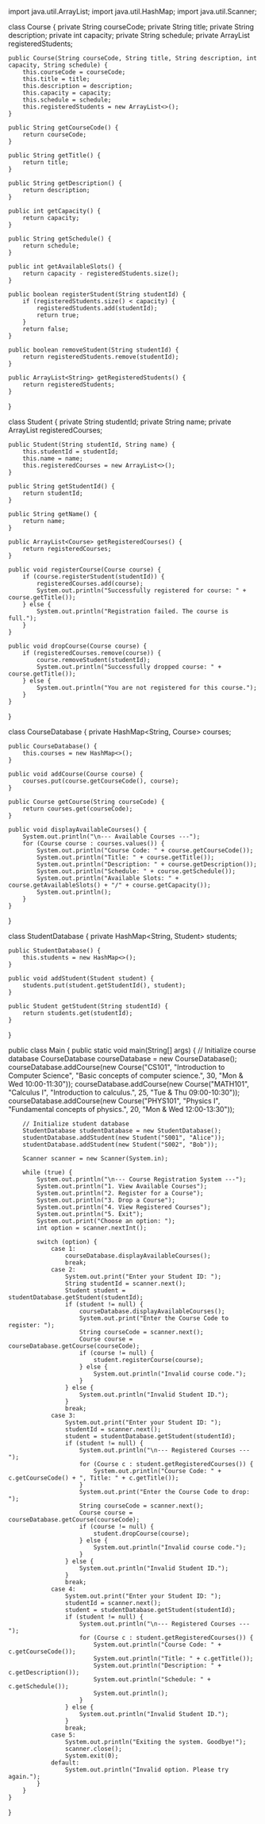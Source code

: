 import java.util.ArrayList;
import java.util.HashMap;
import java.util.Scanner;

class Course {
    private String courseCode;
    private String title;
    private String description;
    private int capacity;
    private String schedule;
    private ArrayList<String> registeredStudents;

    public Course(String courseCode, String title, String description, int capacity, String schedule) {
        this.courseCode = courseCode;
        this.title = title;
        this.description = description;
        this.capacity = capacity;
        this.schedule = schedule;
        this.registeredStudents = new ArrayList<>();
    }

    public String getCourseCode() {
        return courseCode;
    }

    public String getTitle() {
        return title;
    }

    public String getDescription() {
        return description;
    }

    public int getCapacity() {
        return capacity;
    }

    public String getSchedule() {
        return schedule;
    }

    public int getAvailableSlots() {
        return capacity - registeredStudents.size();
    }

    public boolean registerStudent(String studentId) {
        if (registeredStudents.size() < capacity) {
            registeredStudents.add(studentId);
            return true;
        }
        return false;
    }

    public boolean removeStudent(String studentId) {
        return registeredStudents.remove(studentId);
    }

    public ArrayList<String> getRegisteredStudents() {
        return registeredStudents;
    }
}

class Student {
    private String studentId;
    private String name;
    private ArrayList<Course> registeredCourses;

    public Student(String studentId, String name) {
        this.studentId = studentId;
        this.name = name;
        this.registeredCourses = new ArrayList<>();
    }

    public String getStudentId() {
        return studentId;
    }

    public String getName() {
        return name;
    }

    public ArrayList<Course> getRegisteredCourses() {
        return registeredCourses;
    }

    public void registerCourse(Course course) {
        if (course.registerStudent(studentId)) {
            registeredCourses.add(course);
            System.out.println("Successfully registered for course: " + course.getTitle());
        } else {
            System.out.println("Registration failed. The course is full.");
        }
    }

    public void dropCourse(Course course) {
        if (registeredCourses.remove(course)) {
            course.removeStudent(studentId);
            System.out.println("Successfully dropped course: " + course.getTitle());
        } else {
            System.out.println("You are not registered for this course.");
        }
    }
}

class CourseDatabase {
    private HashMap<String, Course> courses;

    public CourseDatabase() {
        this.courses = new HashMap<>();
    }

    public void addCourse(Course course) {
        courses.put(course.getCourseCode(), course);
    }

    public Course getCourse(String courseCode) {
        return courses.get(courseCode);
    }

    public void displayAvailableCourses() {
        System.out.println("\n--- Available Courses ---");
        for (Course course : courses.values()) {
            System.out.println("Course Code: " + course.getCourseCode());
            System.out.println("Title: " + course.getTitle());
            System.out.println("Description: " + course.getDescription());
            System.out.println("Schedule: " + course.getSchedule());
            System.out.println("Available Slots: " + course.getAvailableSlots() + "/" + course.getCapacity());
            System.out.println();
        }
    }
}

class StudentDatabase {
    private HashMap<String, Student> students;

    public StudentDatabase() {
        this.students = new HashMap<>();
    }

    public void addStudent(Student student) {
        students.put(student.getStudentId(), student);
    }

    public Student getStudent(String studentId) {
        return students.get(studentId);
    }
}

public class Main {
    public static void main(String[] args) {
        // Initialize course database
        CourseDatabase courseDatabase = new CourseDatabase();
        courseDatabase.addCourse(new Course("CS101", "Introduction to Computer Science", "Basic concepts of computer science.", 30, "Mon & Wed 10:00-11:30"));
        courseDatabase.addCourse(new Course("MATH101", "Calculus I", "Introduction to calculus.", 25, "Tue & Thu 09:00-10:30"));
        courseDatabase.addCourse(new Course("PHYS101", "Physics I", "Fundamental concepts of physics.", 20, "Mon & Wed 12:00-13:30"));

        // Initialize student database
        StudentDatabase studentDatabase = new StudentDatabase();
        studentDatabase.addStudent(new Student("S001", "Alice"));
        studentDatabase.addStudent(new Student("S002", "Bob"));

        Scanner scanner = new Scanner(System.in);

        while (true) {
            System.out.println("\n--- Course Registration System ---");
            System.out.println("1. View Available Courses");
            System.out.println("2. Register for a Course");
            System.out.println("3. Drop a Course");
            System.out.println("4. View Registered Courses");
            System.out.println("5. Exit");
            System.out.print("Choose an option: ");
            int option = scanner.nextInt();

            switch (option) {
                case 1:
                    courseDatabase.displayAvailableCourses();
                    break;
                case 2:
                    System.out.print("Enter your Student ID: ");
                    String studentId = scanner.next();
                    Student student = studentDatabase.getStudent(studentId);
                    if (student != null) {
                        courseDatabase.displayAvailableCourses();
                        System.out.print("Enter the Course Code to register: ");
                        String courseCode = scanner.next();
                        Course course = courseDatabase.getCourse(courseCode);
                        if (course != null) {
                            student.registerCourse(course);
                        } else {
                            System.out.println("Invalid course code.");
                        }
                    } else {
                        System.out.println("Invalid Student ID.");
                    }
                    break;
                case 3:
                    System.out.print("Enter your Student ID: ");
                    studentId = scanner.next();
                    student = studentDatabase.getStudent(studentId);
                    if (student != null) {
                        System.out.println("\n--- Registered Courses ---");
                        for (Course c : student.getRegisteredCourses()) {
                            System.out.println("Course Code: " + c.getCourseCode() + ", Title: " + c.getTitle());
                        }
                        System.out.print("Enter the Course Code to drop: ");
                        String courseCode = scanner.next();
                        Course course = courseDatabase.getCourse(courseCode);
                        if (course != null) {
                            student.dropCourse(course);
                        } else {
                            System.out.println("Invalid course code.");
                        }
                    } else {
                        System.out.println("Invalid Student ID.");
                    }
                    break;
                case 4:
                    System.out.print("Enter your Student ID: ");
                    studentId = scanner.next();
                    student = studentDatabase.getStudent(studentId);
                    if (student != null) {
                        System.out.println("\n--- Registered Courses ---");
                        for (Course c : student.getRegisteredCourses()) {
                            System.out.println("Course Code: " + c.getCourseCode());
                            System.out.println("Title: " + c.getTitle());
                            System.out.println("Description: " + c.getDescription());
                            System.out.println("Schedule: " + c.getSchedule());
                            System.out.println();
                        }
                    } else {
                        System.out.println("Invalid Student ID.");
                    }
                    break;
                case 5:
                    System.out.println("Exiting the system. Goodbye!");
                    scanner.close();
                    System.exit(0);
                default:
                    System.out.println("Invalid option. Please try again.");
            }
        }
    }
}

